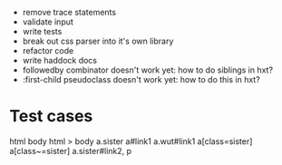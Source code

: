 - remove trace statements
- validate input
- write tests
- break out css parser into it's own library
- refactor code
- write haddock docs
- followedby combinator doesn't work yet: how to do siblings in hxt?
- :first-child pseudoclass doesn't work yet: how to do this in hxt?


# Test cases

html  body
html > body
a.sister
a#link1
a.wut#link1
a[class=sister]
a[class~=sister]
a.sister#link2, p
